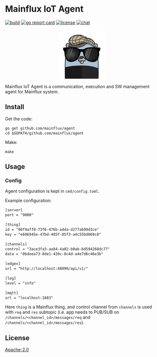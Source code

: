 # Mainflux IoT Agent

[![build][ci-badge]][ci-url]
[![go report card][grc-badge]][grc-url]
[![license][license]](LICENSE)
[![chat][gitter-badge]][gitter]

<p align="center">
  <img width="30%" height="30%" src="./docs/img/agent.png">
</p>

Mainflux IoT Agent is a communication, execution and SW management agent for Mainflux system.

## Install
Get the code:

```
go get github.com/mainflux/agent
cd $GOPATH/github.com/mainflux/agent
```

Make:
```
make
```

## Usage
### Config
Agent configuration is kept in `cmd/config.toml`.

Example configuration:
```
[server]
port = "9000"

[thing]
id = "90f9aff0-73f6-476b-a4da-d277ab99d3ce"
key = "e606945e-47bd-405f-85f3-a4c55bd069c8"

[channels]
control = "3ace3fa3-aa84-4a02-b0ab-6d594268dc77"
data = "0bdeea73-8de1-420c-8c4d-a4e7d6c46e3b"

[edgex]
url = "http://localhost:48090/api/v1/"

[log]
level = "info"

[mqtt]
url = "localhost:1883"
```

Here `thing` is a Mainflux thing, and control channel from `channels` is used with `req` and `res` subtopic
(i.e. app needs to PUB/SUB on `/channels/<channel_id>/messages/req` and `/channels/<channel_id>/messages/res`).

## License

[Apache-2.0](LICENSE)

[ci-badge]: https://semaphoreci.com/api/v1/mainflux/agent/branches/master/badge.svg
[ci-url]: https://semaphoreci.com/mainflux/agent
[grc-badge]: https://goreportcard.com/badge/github.com/mainflux/agent
[grc-url]: https://goreportcard.com/report/github.com/mainflux/agent
[docs]: http://mainflux.readthedocs.io
[gitter]: https://gitter.im/mainflux/mainflux?utm_source=badge&utm_medium=badge&utm_campaign=pr-badge&utm_content=badge
[gitter-badge]: https://badges.gitter.im/Join%20Chat.svg
[license]: https://img.shields.io/badge/license-Apache%20v2.0-blue.svg

